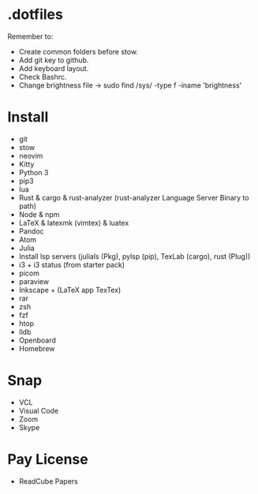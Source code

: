 # .dotfiles
Remember to:
- Create common folders before stow.
- Add git key to github.
- Add keyboard layout.
- Check Bashrc.
- Change brightness file -> sudo find /sys/ -type f -iname 'brightness'

# Install
- git
- stow
- neovim
- Kitty
- Python 3
- pip3 
- lua
- Rust & cargo & rust-analyzer (rust-analyzer Language Server Binary to path)
- Node & npm
- LaTeX & latexmk (vimtex) & luatex
- Pandoc 
- Atom
- Julia
- Install lsp servers (julials (Pkg), pylsp (pip), TexLab (cargo), rust (Plug))
- i3 + i3 status (from starter pack)
- picom
- paraview
- Inkscape + (LaTeX app TexTex)
- rar
- zsh
- fzf
- htop
- lldb
- Openboard
- Homebrew

# Snap
- VCL
- Visual Code
- Zoom 
- Skype

# Pay License
- ReadCube Papers
